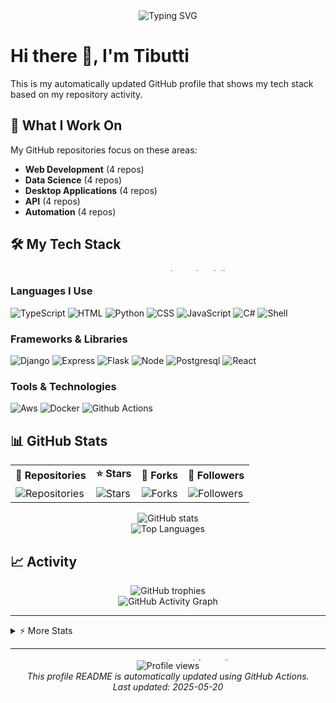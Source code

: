 
<div align="center">
  <img src="https://readme-typing-svg.herokuapp.com?font=Fira+Code&size=24&duration=4000&pause=1000&color=36BCF7FF&center=true&width=600&background=00000000&lines=Welcome+to+my+GitHub+Profile;I'm+a+Web+Development+Developer;Passionate+about+coding;Building+Web+Development+solutions" alt="Typing SVG" />
</div>

# Hi there 👋, I'm Tibutti

This is my automatically updated GitHub profile that shows my tech stack based on my repository activity.

## 🚀 What I Work On

My GitHub repositories focus on these areas:

- **Web Development** (4 repos)
- **Data Science** (4 repos)
- **Desktop Applications** (4 repos)
- **API** (4 repos)
- **Automation** (4 repos)


## 🛠️ My Tech Stack

<div align="center">
  <img src="https://i.imgur.com/KXx0cCx.gif" width="600" height="4" alt="animated tech line">
</div>

### Languages I Use
    
![TypeScript](https://img.shields.io/badge/TypeScript-3178C6?style=for-the-badge&logo=typescript&logoColor=white) ![HTML](https://img.shields.io/badge/HTML-E34F26?style=for-the-badge&logo=html5&logoColor=white) ![Python](https://img.shields.io/badge/Python-3776AB?style=for-the-badge&logo=python&logoColor=white) ![CSS](https://img.shields.io/badge/CSS-1572B6?style=for-the-badge&logo=css3&logoColor=white) ![JavaScript](https://img.shields.io/badge/JavaScript-F7DF1E?style=for-the-badge&logo=javascript&logoColor=black) ![C#](https://img.shields.io/badge/C#-239120?style=for-the-badge&logo=csharp&logoColor=white) ![Shell](https://img.shields.io/badge/Shell-4EAA25?style=for-the-badge&logo=gnubash&logoColor=white) 

### Frameworks & Libraries

![Django](https://img.shields.io/badge/Django-007ec6?style=for-the-badge&logo=django) ![Express](https://img.shields.io/badge/Express-007ec6?style=for-the-badge&logo=express) ![Flask](https://img.shields.io/badge/Flask-007ec6?style=for-the-badge&logo=flask) ![Node](https://img.shields.io/badge/Node-007ec6?style=for-the-badge&logo=node) ![Postgresql](https://img.shields.io/badge/Postgresql-007ec6?style=for-the-badge&logo=postgresql) ![React](https://img.shields.io/badge/React-007ec6?style=for-the-badge&logo=react) 

### Tools & Technologies

![Aws](https://img.shields.io/badge/Aws-007ec6?style=for-the-badge&logo=aws) ![Docker](https://img.shields.io/badge/Docker-2496ED?style=for-the-badge&logo=docker) ![Github Actions](https://img.shields.io/badge/Github%20Actions-007ec6?style=for-the-badge&logo=githubactions) 

## 📊 GitHub Stats

<div align="center">
  <table>
    <tr>
      <td><b>🔭 Repositories</b></td>
      <td><b>⭐ Stars</b></td>
      <td><b>🍴 Forks</b></td>
      <td><b>👥 Followers</b></td>
    </tr>
    <tr>
      <td><img alt="Repositories" src="https://img.shields.io/badge/9-4c71f2?style=for-the-badge&logo=github&logoColor=white"/></td>
      <td><img alt="Stars" src="https://img.shields.io/badge/0-FFD700?style=for-the-badge&logo=github&logoColor=white"/></td>
      <td><img alt="Forks" src="https://img.shields.io/badge/0-4c71f2?style=for-the-badge&logo=github&logoColor=white"/></td>
      <td><img alt="Followers" src="https://img.shields.io/badge/12-FFD700?style=for-the-badge&logo=github&logoColor=white"/></td>
    </tr>
  </table>
</div>

<div align="center">
  <img src="https://github-readme-stats.vercel.app/api?username=Tibutti&show_icons=true&theme=radical" alt="GitHub stats" />
</div>

<div align="center">
  <img src="https://github-readme-stats.vercel.app/api/top-langs/?username=Tibutti&layout=compact&theme=radical" alt="Top Languages" />
</div>

## 📈 Activity

<div align="center">
  <img src="https://github-profile-trophy.vercel.app/?username=Tibutti&theme=radical&row=1&column=6" alt="GitHub trophies" />
</div>

<div align="center">
  <img src="https://github-readme-activity-graph.vercel.app/graph?username=Tibutti&theme=github" alt="GitHub Activity Graph" />
</div>

---

<details>
<summary>⚡ More Stats</summary>
<br>

![Profile Details](https://github-profile-summary-cards.vercel.app/api/cards/profile-details?username=Tibutti&theme=monokai)

![Streak Stats](https://github-readme-streak-stats.herokuapp.com/?user=Tibutti&theme=dark)

</details>

---

<div align="center">
  <img src="https://i.imgur.com/KXx0cCx.gif" width="600" height="4" alt="animated footer line">
  <br>
  <img src="https://komarev.com/ghpvc/?username=Tibutti&label=Profile+Views" alt="Profile views">
  <br>
  <i>This profile README is automatically updated using GitHub Actions.<br>Last updated: 2025-05-20</i>
</div>

